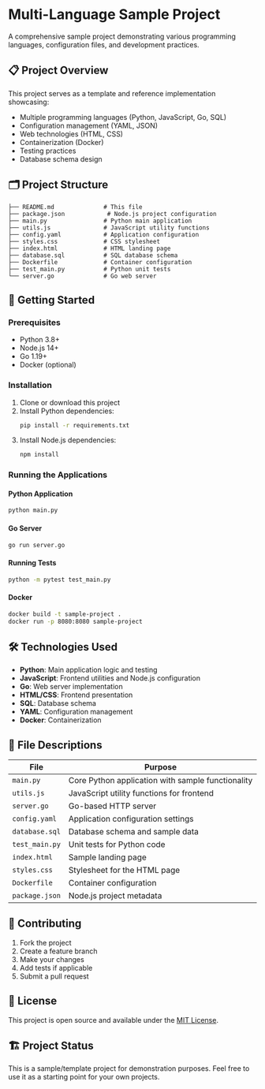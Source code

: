 # Multi-Language Sample Project

A comprehensive sample project demonstrating various programming languages, configuration files, and development practices.

## 📋 Project Overview

This project serves as a template and reference implementation showcasing:
- Multiple programming languages (Python, JavaScript, Go, SQL)
- Configuration management (YAML, JSON)
- Web technologies (HTML, CSS)
- Containerization (Docker)
- Testing practices
- Database schema design

## 🗂️ Project Structure

```
├── README.md              # This file
├── package.json            # Node.js project configuration
├── main.py                # Python main application
├── utils.js               # JavaScript utility functions
├── config.yaml            # Application configuration
├── styles.css             # CSS stylesheet
├── index.html             # HTML landing page
├── database.sql           # SQL database schema
├── Dockerfile             # Container configuration
├── test_main.py           # Python unit tests
└── server.go              # Go web server
```

## 🚀 Getting Started

### Prerequisites
- Python 3.8+
- Node.js 14+
- Go 1.19+
- Docker (optional)

### Installation

1. Clone or download this project
2. Install Python dependencies:
   ```bash
   pip install -r requirements.txt
   ```
3. Install Node.js dependencies:
   ```bash
   npm install
   ```

### Running the Applications

#### Python Application
```bash
python main.py
```

#### Go Server
```bash
go run server.go
```

#### Running Tests
```bash
python -m pytest test_main.py
```

#### Docker
```bash
docker build -t sample-project .
docker run -p 8080:8080 sample-project
```

## 🛠️ Technologies Used

- **Python**: Main application logic and testing
- **JavaScript**: Frontend utilities and Node.js configuration
- **Go**: Web server implementation
- **HTML/CSS**: Frontend presentation
- **SQL**: Database schema
- **YAML**: Configuration management
- **Docker**: Containerization

## 📝 File Descriptions

| File | Purpose |
|------|---------|
| `main.py` | Core Python application with sample functionality |
| `utils.js` | JavaScript utility functions for frontend |
| `server.go` | Go-based HTTP server |
| `config.yaml` | Application configuration settings |
| `database.sql` | Database schema and sample data |
| `test_main.py` | Unit tests for Python code |
| `index.html` | Sample landing page |
| `styles.css` | Stylesheet for the HTML page |
| `Dockerfile` | Container configuration |
| `package.json` | Node.js project metadata |

## 🤝 Contributing

1. Fork the project
2. Create a feature branch
3. Make your changes
4. Add tests if applicable
5. Submit a pull request

## 📄 License

This project is open source and available under the [MIT License](LICENSE).

## 🏗️ Project Status

This is a sample/template project for demonstration purposes. Feel free to use it as a starting point for your own projects.
